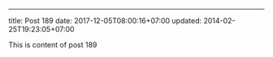 ---
title: Post 189
date: 2017-12-05T08:00:16+07:00
updated: 2014-02-25T19:23:05+07:00

This is content of post 189